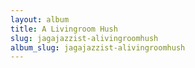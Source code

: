 ```yaml
---
layout: album
title: A Livingroom Hush
slug: jagajazzist-alivingroomhush
album_slug: jagajazzist-alivingroomhush
---
```

